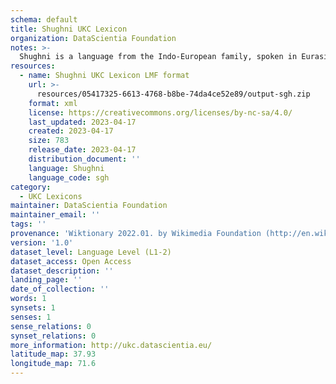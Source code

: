 ```yaml
---
schema: default
title: Shughni UKC Lexicon
organization: DataScientia Foundation
notes: >-
  Shughni is a language from the Indo-European family, spoken in Eurasia. The UKC Lexicon of Shughni is represented as a lexico-semantic network. It consists of words, word senses, synsets, as well as sense-level and synset-level relationships.
resources:
  - name: Shughni UKC Lexicon LMF format
    url: >-
      resources/05417325-6613-4768-b8be-74da4ce52e89/output-sgh.zip
    format: xml
    license: https://creativecommons.org/licenses/by-nc-sa/4.0/
    last_updated: 2023-04-17
    created: 2023-04-17
    size: 783
    release_date: 2023-04-17
    distribution_document: ''
    language: Shughni
    language_code: sgh
category:
  - UKC Lexicons
maintainer: DataScientia Foundation
maintainer_email: ''
tags: ''
provenance: 'Wiktionary 2022.01. by Wikimedia Foundation (http://en.wiktionary.org); Princeton WordNet 2.1 by Princeton University (https://wordnet.princeton.edu)'
version: '1.0'
dataset_level: Language Level (L1-2)
dataset_access: Open Access
dataset_description: ''
landing_page: ''
date_of_collection: ''
words: 1
synsets: 1
senses: 1
sense_relations: 0
synset_relations: 0
more_information: http://ukc.datascientia.eu/
latitude_map: 37.93
longitude_map: 71.6
---
```

